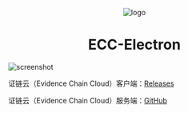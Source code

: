 
<p align="center"><img src="https://o9sapbwjn.qnssl.com/2018-05-17-64x64.png" alt="logo"/></p>

<h1 align="center">ECC-Electron</h1>


![screenshot](https://o9sapbwjn.qnssl.com/2018-05-17-%E5%B1%8F%E5%B9%95%E5%BF%AB%E7%85%A7%202018-05-17%2021.14.30.png)

证链云（Evidence Chain Cloud）客户端：[Releases](https://github.com/Vizards/ECC-Electron/releases)

证链云（Evidence Chain Cloud）服务端：[GitHub](https://github.com/531149907/ECC)




